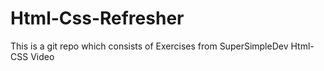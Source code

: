 # Html-Css-Refresher

This is a git repo which consists of Exercises from SuperSimpleDev Html-CSS Video
